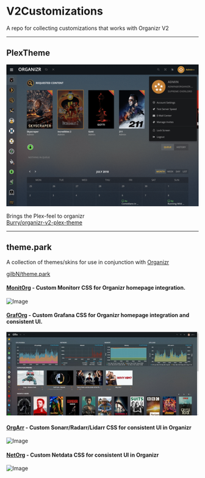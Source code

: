 # V2Customizations
A repo for collecting customizations that works with Organizr V2

---
## PlexTheme

![Image](Images/PlexTheme.png)

Brings the Plex-feel to organizr  
[Burry/organizr-v2-plex-theme](https://github.com/Burry/organizr-v2-plex-theme)

---

## theme.park

A collection of themes/skins for use in conjunction with [Organizr](https://github.com/causefx/Organizr)

[gilbN/theme.park](https://github.com/gilbN/theme.park)

#### [MonitOrg](https://github.com/gilbN/theme.park#monitorg) - Custom Monitorr CSS for Organizr homepage integration.
![Image](https://raw.githubusercontent.com/gilbN/theme.park/master/Screenshots/monitorg/1-flat.jpg)
 
#### [GrafOrg](https://github.com/gilbN/theme.park#graforg) - Custom Grafana CSS for Organizr homepage integration and consistent UI. 
![Image](Images/GrafOrg.jpg)

#### [OrgArr](https://github.com/gilbN/theme.park#orgarr) - Custom Sonarr/Radarr/Lidarr CSS for consistent UI in Organizr 
![Image](https://raw.githubusercontent.com/gilbN/theme.park/master/Screenshots/orgarr/2.jpg)

#### [NetOrg](https://github.com/gilbN/theme.park#netorg) - Custom Netdata CSS for consistent UI in Organizr
![Image](https://raw.githubusercontent.com/gilbN/theme.park/master/Screenshots/netorg/2.jpg)


